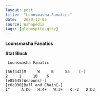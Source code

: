 ```yaml
---
layout: post
title:  "Loonsmasha Fanatics"
date:   2020-12-05
source: Wahapedia
tags: [gloomspite-gitz]
---
```


**Loonsmasha Fanatics**

**Stat Block**
```
 Loonsmasha Fanatic
```

```
[56f442]M     W     B     Sa    [-]
2     1     10    6     
[e85545]Weapons[-]
[c6c930]Ball and Chain[-]
1"     A:D6   H:4+   W:3+   R:-2   D:D3  
```


